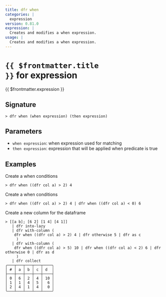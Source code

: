 ```yaml
---
title: dfr when
categories: |
  expression
version: 0.81.0
expression: |
  Creates and modifies a when expression.
usage: |
  Creates and modifies a when expression.
---
```


# <code>{{ $frontmatter.title }}</code> for expression

<div class='command-title'>{{ $frontmatter.expression }}</div>

## Signature

```> dfr when (when expression) (then expression)```

## Parameters

 -  `when expression`: when expression used for matching
 -  `then expression`: expression that will be applied when predicate is true

## Examples

Create a when conditions
```shell
> dfr when ((dfr col a) > 2) 4

```

Create a when conditions
```shell
> dfr when ((dfr col a) > 2) 4 | dfr when ((dfr col a) < 0) 6

```

Create a new column for the dataframe
```shell
> [[a b]; [6 2] [1 4] [4 1]]
   | dfr into-lazy
   | dfr with-column (
    dfr when ((dfr col a) > 2) 4 | dfr otherwise 5 | dfr as c
     )
   | dfr with-column (
    dfr when ((dfr col a) > 5) 10 | dfr when ((dfr col a) < 2) 6 | dfr otherwise 0 | dfr as d
     )
   | dfr collect
╭───┬───┬───┬───┬────╮
│ # │ a │ b │ c │ d  │
├───┼───┼───┼───┼────┤
│ 0 │ 6 │ 2 │ 4 │ 10 │
│ 1 │ 1 │ 4 │ 5 │  6 │
│ 2 │ 4 │ 1 │ 4 │  0 │
╰───┴───┴───┴───┴────╯

```
